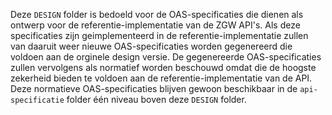 Deze `DESIGN` folder is bedoeld voor de OAS-specificaties die dienen als ontwerp voor de
referentie-implementatie van de ZGW API's. Als deze specificaties zijn geimplementeerd in de
referentie-implementatie zullen van daaruit weer nieuwe OAS-specificaties worden gegenereerd die
voldoen aan de orginele design versie. De gegenereerde OAS-specificaties zullen vervolgens als
normatief worden beschouwd omdat die de hoogste zekerheid bieden te voldoen aan de
referentie-implementatie van de API. Deze normatieve OAS-specificaties blijven gewoon beschikbaar in
de `api-specificatie` folder één niveau boven deze `DESIGN` folder.
